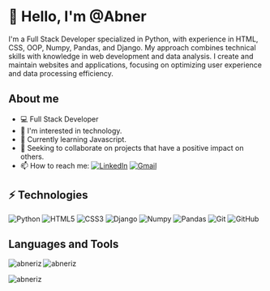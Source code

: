 # 👋 Hello, I'm @Abner

I'm a Full Stack Developer specialized in Python, with experience in HTML, CSS, OOP, Numpy, Pandas, and Django. My approach combines technical skills with knowledge in web development and data analysis. I create and maintain websites and applications, focusing on optimizing user experience and data processing efficiency.

## About me

- 💻 Full Stack Developer
- 👀 I'm interested in technology.
- 🌱 Currently learning Javascript.
- 💞 Seeking to collaborate on projects that have a positive impact on others.
- 📫 How to reach me:  [![LinkedIn](https://img.shields.io/badge/-LinkedIn-0077B5?style=flat-square&logo=linkedin&logoColor=white)](https://www.linkedin.com/in/abner-ernesto-izaguirre)  [![Gmail](https://img.shields.io/badge/-Gmail-D14836?style=flat-square&logo=gmail&logoColor=white)](mailto:abnerernestoizaguirre@gmail.com)

## ⚡ Technologies

![Python](https://img.shields.io/badge/-Python-3776AB?style=flat-square&logo=python&logoColor=white)
![HTML5](https://img.shields.io/badge/-HTML5-E34F26?style=flat-square&logo=html5&logoColor=white)
![CSS3](https://img.shields.io/badge/-CSS3-1572B6?style=flat-square&logo=css3)
![Django](https://img.shields.io/badge/-Django-092E20?style=flat-square&logo=django&logoColor=white)
![Numpy](https://img.shields.io/badge/-Numpy-013243?style=flat-square&logo=numpy&logoColor=white)
![Pandas](https://img.shields.io/badge/-Pandas-150458?style=flat-square&logo=pandas&logoColor=white)
![Git](https://img.shields.io/badge/-Git-black?style=flat-square&logo=git)
![GitHub](https://img.shields.io/badge/-GitHub-181717?style=flat-square&logo=github)

## Languages and Tools

<p align="left">
  <img align="left" src="https://github-readme-stats.vercel.app/api/top-langs?username=abneriz&show_icons=true&locale=en&layout=compact" alt="abneriz" />
</p>

<p>
  <img align="center" src="https://github-readme-stats.vercel.app/api?username=abneriz&show_icons=true&locale=en" alt="abneriz" />
</p>

<p>
  <img align="center" src="https://github-readme-streak-stats.herokuapp.com/?user=abneriz&" alt="abneriz" />
</p>